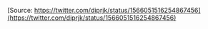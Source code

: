 [Source: https://twitter.com/diprjk/status/1566051516254867456](https://twitter.com/diprjk/status/1566051516254867456)